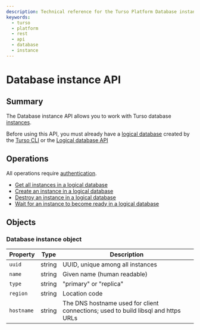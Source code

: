 ```yaml
---
description: Technical reference for the Turso Platform Database instance REST API.
keywords:
  - turso
  - platform
  - rest
  - api
  - database
  - instance
---
```


# Database instance API

## Summary

The Database instance API allows you to work with Turso database [instances].

Before using this API, you must already have a [logical database] created by the
[Turso CLI] or the [Logical database API]

## Operations

All operations require [authentication].

- [Get all instances in a logical database](/reference/platform-rest-api/instance/get-instances-in-database)
- [Create an instance in a logical database](/reference/platform-rest-api/instance/create-instance-in-database)
- [Destroy an instance in a logical database](/reference/platform-rest-api/instance/destroy-instance-in-database)
- [Wait for an instance to become ready in a logical database](/reference/platform-rest-api/instance/wait-instance-ready-in-database)


## Objects

### Database instance object

| Property | Type | Description |
| --- | --- | --- |
| `uuid` | string | UUID, unique among all instances |
| `name` | string | Given name (human readable) |
| `type` | string | "primary" or "replica" |
| `region` | string | Location code |
| `hostname` | string | The DNS hostname used for client connections; used to build libsql and https URLs |


[instances]: /concepts#instance
[logical database]: /concepts#logical-database
[Turso CLI]: /reference/turso-cli
[Logical database API]: /reference/platform-rest-api/database
[authentication]: /reference/platform-rest-api/#authentication
